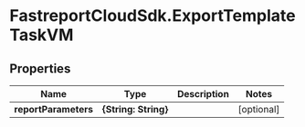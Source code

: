 # FastreportCloudSdk.ExportTemplateTaskVM

## Properties

Name | Type | Description | Notes
------------ | ------------- | ------------- | -------------
**reportParameters** | **{String: String}** |  | [optional] 


